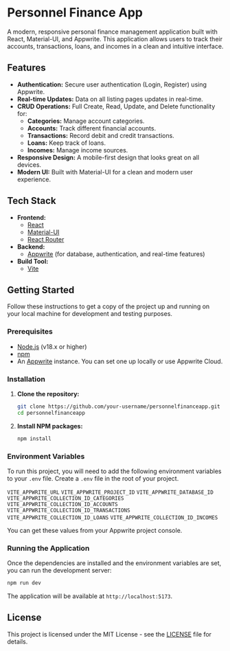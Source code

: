 # Personnel Finance App

A modern, responsive personal finance management application built with React, Material-UI, and Appwrite. This application allows users to track their accounts, transactions, loans, and incomes in a clean and intuitive interface.

## Features

- **Authentication:** Secure user authentication (Login, Register) using Appwrite.
- **Real-time Updates:** Data on all listing pages updates in real-time.
- **CRUD Operations:** Full Create, Read, Update, and Delete functionality for:
  - **Categories:** Manage account categories.
  - **Accounts:** Track different financial accounts.
  - **Transactions:** Record debit and credit transactions.
  - **Loans:** Keep track of loans.
  - **Incomes:** Manage income sources.
- **Responsive Design:** A mobile-first design that looks great on all devices.
- **Modern UI:** Built with Material-UI for a clean and modern user experience.

## Tech Stack

- **Frontend:**
  - [React](https://reactjs.org/)
  - [Material-UI](https://mui.com/)
  - [React Router](https://reactrouter.com/)
- **Backend:**
  - [Appwrite](https://appwrite.io/) (for database, authentication, and real-time features)
- **Build Tool:**
  - [Vite](https://vitejs.dev/)

## Getting Started

Follow these instructions to get a copy of the project up and running on your local machine for development and testing purposes.

### Prerequisites

- [Node.js](https://nodejs.org/) (v18.x or higher)
- [npm](https://www.npmjs.com/)
- An [Appwrite](https://appwrite.io/) instance. You can set one up locally or use Appwrite Cloud.

### Installation

1.  **Clone the repository:**

    ```sh
    git clone https://github.com/your-username/personnelfinanceapp.git
    cd personnelfinanceapp
    ```

2.  **Install NPM packages:**
    ```sh
    npm install
    ```

### Environment Variables

To run this project, you will need to add the following environment variables to your `.env` file. Create a `.env` file in the root of your project.

`VITE_APPWRITE_URL`
`VITE_APPWRITE_PROJECT_ID`
`VITE_APPWRITE_DATABASE_ID`
`VITE_APPWRITE_COLLECTION_ID_CATEGORIES`
`VITE_APPWRITE_COLLECTION_ID_ACCOUNTS`
`VITE_APPWRITE_COLLECTION_ID_TRANSACTIONS`
`VITE_APPWRITE_COLLECTION_ID_LOANS`
`VITE_APPWRITE_COLLECTION_ID_INCOMES`

You can get these values from your Appwrite project console.

### Running the Application

Once the dependencies are installed and the environment variables are set, you can run the development server:

```sh
npm run dev
```

The application will be available at `http://localhost:5173`.

## License

This project is licensed under the MIT License - see the [LICENSE](LICENSE) file for details.
